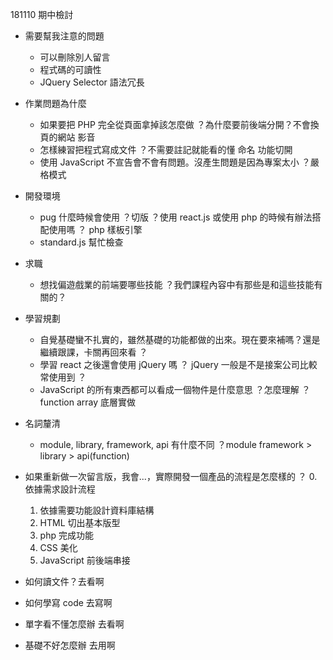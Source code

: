 181110 期中檢討
- 需要幫我注意的問題
  - 可以刪除別人留言
  - 程式碼的可讀性
  - JQuery Selector 語法冗長

- 作業問題為什麼
  - 如果要把 PHP 完全從頁面拿掉該怎麼做 ？為什麼要前後端分開？不會換頁的網站 影音
  - 怎樣練習把程式寫成文件 ？不需要註記就能看的懂 命名 功能切開
  - 使用 JavaScript 不宣告會不會有問題。沒產生問題是因為專案太小 ？嚴格模式 

- 開發環境
  - pug 什麼時候會使用 ？切版 ？使用 react.js 或使用 php 的時候有辦法搭配使用嗎 ？ php 樣板引擎 
  - standard.js 幫忙檢查

- 求職
  - 想找偏遊戲業的前端要哪些技能 ？我們課程內容中有那些是和這些技能有關的？

- 學習規劃
  - 自覺基礎蠻不扎實的，雖然基礎的功能都做的出來。現在要來補嗎？還是繼續跟課，卡關再回來看 ？
  - 學習 react 之後還會使用 jQuery 嗎 ？ jQuery 一般是不是接案公司比較常使用到 ？
  - JavaScript 的所有東西都可以看成一個物件是什麼意思 ？怎麼理解 ？ function array 底層實做

- 名詞釐清
  - module, library, framework, api 有什麼不同 ？module
  framework > library > api(function)

- 如果重新做一次留言版，我會...，實際開發一個產品的流程是怎麼樣的 ？
  0. 依據需求設計流程 
  1. 依據需要功能設計資料庫結構
  2. HTML 切出基本版型 
  3. php 完成功能
  4. CSS 美化
  5. JavaScript 前後端串接

- 如何讀文件？去看啊 
- 如何學寫 code 去寫啊
- 單字看不懂怎麼辦 去看啊
- 基礎不好怎麼辦 去用啊

